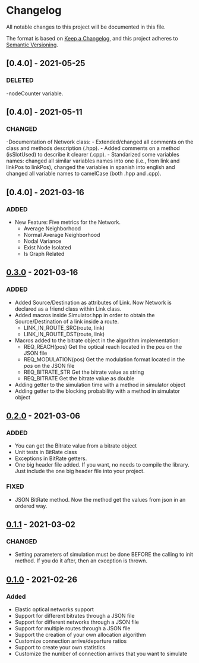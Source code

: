 # Changelog

All notable changes to this project will be documented in this file.

The format is based on [Keep a Changelog](https://keepachangelog.com/en/1.0.0/),
and this project adheres to [Semantic Versioning](https://semver.org/spec/v2.0.0.html).

## [0.4.0] - 2021-05-25

### DELETED

-nodeCounter variable.

## [0.4.0] - 2021-05-11

### CHANGED

-Documentation of Network class:
    - Extended/changed all comments on the class and methods description (.hpp).
    - Added comments on a method (isSlotUsed) to describe it clearer (.cpp).
    - Standarized some variables names: changed all similar variables names into one (i.e., from link and linkPos to linkPos), changed the variables in spanish into english and changed all variable names to camelCase (both .hpp and .cpp).

## [0.4.0] - 2021-03-16

### ADDED

- New Feature: Five metrics for the Network.
	- Average Neighborhood
	- Normal Average Neighborhood
	- Nodal Variance
	- Exist Node Isolated
	- Is Graph Related

## [0.3.0] - 2021-03-16

### ADDED

- Added Source/Destination as attributes of Link. Now Network is declared as a friend class within Link class.
- Added macros inside Simulator.hpp in order to obtain the Source/Destination of a link inside a route.
    - LINK_IN_ROUTE_SRC(route, link)
    - LINK_IN_ROUTE_DST(route, link)
- Macros added to the bitrate object in the algorithm implementation:
    - REQ_REACH(pos) Get the optical reach located in the *pos* on the JSON file 
    - REQ_MODULATION(pos) Get the modulation format located in the *pos* on the JSON file
    - REQ_BITRATE_STR Get the bitrate value as string
    - REQ_BITRATE Get the bitrate value as double
- Adding getter to the simulation time with a method in simulator object
- Adding getter to the blocking probability with a method in simulator object

## [0.2.0] - 2021-03-06

### ADDED

- You can get the Bitrate value from a bitrate object
- Unit tests in BitRate class
- Exceptions in BitRate getters.
- One big header file added. If you want, no needs to compile the library. Just include the one big header file into your project.

### FIXED

- JSON BitRate method. Now the method get the values from json in an ordered way.

## [0.1.1] - 2021-03-02

### CHANGED

- Setting parameters of simulation must be done BEFORE the calling to init method. If you do it after, then an exception is thrown.

## [0.1.0] - 2021-02-26

### Added

- Elastic optical networks support
- Support for different bitrates through a JSON file
- Support for different networks through a JSON file
- Support for multiple routes through a JSON file
- Support the creation of your own allocation algorithm
- Customize connection arrive/departure ratios
- Support to create your own statistics
- Customize the number of connection arrives that you want to simulate

[0.1.0]: https://gitlab.com/DaniloBorquez/flex-net-sim/-/releases/v0.1.0
[0.1.1]: https://gitlab.com/DaniloBorquez/flex-net-sim/-/compare/v0.1.0...v0.1.1
[0.2.0]: https://gitlab.com/DaniloBorquez/flex-net-sim/-/compare/v0.1.1...v0.2.0
[0.3.0]: https://gitlab.com/DaniloBorquez/flex-net-sim/-/compare/v0.2.0...v0.3.0
